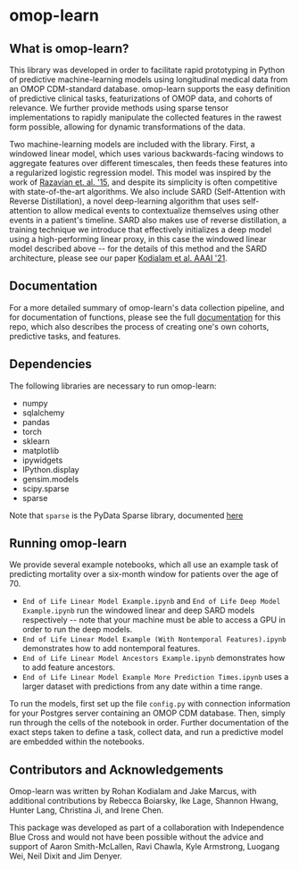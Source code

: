 # omop-learn

## What is omop-learn?

This library was developed in order to facilitate rapid prototyping in Python of predictive machine-learning models using longitudinal medical data from an OMOP CDM-standard database. omop-learn supports the easy definition of predictive clinical tasks, featurizations of OMOP data, and cohorts of relevance. We further provide methods using sparse tensor implementations to rapidly manipulate the collected features in the rawest form possible, allowing for dynamic transformations of the data.

Two machine-learning models are included with the library. First, a windowed linear model, which uses various backwards-facing windows to aggregate features over different timescales, then feeds these features into a regularized logistic regression model. This model was inspired by the work of [Razavian et. al. '15](https://people.csail.mit.edu/dsontag/papers/RazavianEtAl_BigData15.pdf), and despite its simplicity is often competitive with state-of-the-art algorithms. We also include SARD (Self-Attention with Reverse Distillation), a novel deep-learning algorithm that uses self-attention to allow medical events to contextualize themselves using other events in a patient's timeline. SARD also makes use of reverse distillation, a training technique we introduce that effectively initializes a deep model using a high-performing linear proxy, in this case the windowed linear model described above -- for the details of this method and the SARD architecture, please see our paper [Kodialam et al. AAAI '21](https://arxiv.org/abs/2007.05611).

## Documentation

For a more detailed summary of omop-learn's data collection pipeline, and for documentation of functions, please see the full [documentation](https://clinicalml.github.io/omop-learn/) for this repo, which also describes the process of creating one's own cohorts, predictive tasks, and features. 

## Dependencies

The following libraries are necessary to run omop-learn:

- numpy
- sqlalchemy
- pandas
- torch
- sklearn
- matplotlib
- ipywidgets
- IPython.display
- gensim.models
- scipy.sparse
- sparse 

Note that `sparse` is the PyData Sparse library, documented [here](https://sparse.pydata.org/en/stable/install.html)

## Running omop-learn

We provide several example notebooks, which all use an example task of predicting mortality over a six-month window for patients over the age of 70. 
* `End of Life Linear Model Example.ipynb` and `End of Life Deep Model Example.ipynb` run the windowed linear and deep SARD models respectively -- note that your machine must be able to access a GPU in order to run the deep models. 
* `End of Life Linear Model Example (With Nontemporal Features).ipynb` demonstrates how to add nontemporal features. 
* `End of Life Linear Model Ancestors Example.ipynb` demonstrates how to add feature ancestors. 
* `End of Life Linear Model Example More Prediction Times.ipynb` uses a larger dataset with predictions from any date within a time range.

To run the models, first set up the file `config.py` with connection information for your Postgres server containing an OMOP CDM database. Then, simply run through the cells of the notebook in order. Further documentation of the exact steps taken to define a task, collect data, and run a predictive model are embedded within the notebooks. 


## Contributors and Acknowledgements

Omop-learn was written by Rohan Kodialam and Jake Marcus, with additional contributions by Rebecca Boiarsky, Ike Lage, Shannon Hwang, Hunter Lang, Christina Ji, and Irene Chen.

This package was developed as part of a collaboration with Independence Blue Cross and would not have been possible without the advice and support of Aaron Smith-McLallen, Ravi Chawla, Kyle Armstrong, Luogang Wei, Neil Dixit and Jim Denyer.
